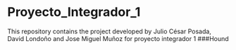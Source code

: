 # Proyecto_Integrador_1
This repository contains the project developed by Julio César Posada, David Londoño and Jose Miguel Muñoz for proyecto integrador 1
###Hound
